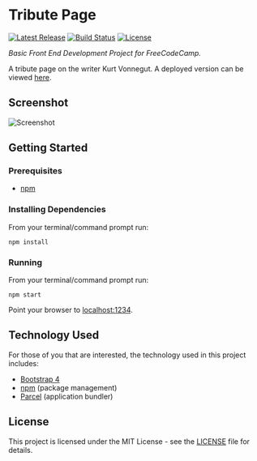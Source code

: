 # Tribute Page

[![Latest Release](https://img.shields.io/github/release/vanillaSlice/TributePage.svg)](https://github.com/vanillaSlice/TributePage/releases/latest)
[![Build Status](https://img.shields.io/travis/com/vanillaSlice/TributePage/master.svg)](https://travis-ci.com/vanillaSlice/TributePage)
[![License](https://img.shields.io/github/license/vanillaSlice/TributePage.svg)](LICENSE)

*Basic Front End Development Project for FreeCodeCamp.*

A tribute page on the writer Kurt Vonnegut. A deployed version can be viewed
[here](https://tributepage.mikelowe.xyz/).

## Screenshot

![Screenshot](/images/screenshot-1.png)

## Getting Started

### Prerequisites

* [npm](https://www.npmjs.com/)

### Installing Dependencies

From your terminal/command prompt run:

```
npm install
```

### Running

From your terminal/command prompt run:

```
npm start
```

Point your browser to [localhost:1234](http://localhost:1234).

## Technology Used

For those of you that are interested, the technology used in this project includes:

* [Bootstrap 4](https://getbootstrap.com/docs/4.2/getting-started/introduction/)
* [npm](https://www.npmjs.com/) (package management)
* [Parcel](https://parceljs.org/) (application bundler)

## License

This project is licensed under the MIT License - see the [LICENSE](LICENSE) file for details.
